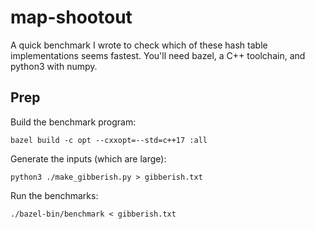 # map-shootout

A quick benchmark I wrote to check which of these hash table implementations seems fastest. You'll need bazel, a C++ toolchain, and python3 with numpy.

## Prep

Build the benchmark program:

`bazel build -c opt --cxxopt=--std=c++17 :all`

Generate the inputs (which are large):

`python3 ./make_gibberish.py > gibberish.txt`

Run the benchmarks:

`./bazel-bin/benchmark < gibberish.txt`
